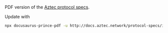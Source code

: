 PDF version of the [Aztec protocol specs](https://docs.aztec.network/protocol-specs/intro).

Update with

```bash
npx docusaurus-prince-pdf -u http://docs.aztec.network/protocol-specs/intro -o protocol-specs.pdf && rm -rf pdf
```
